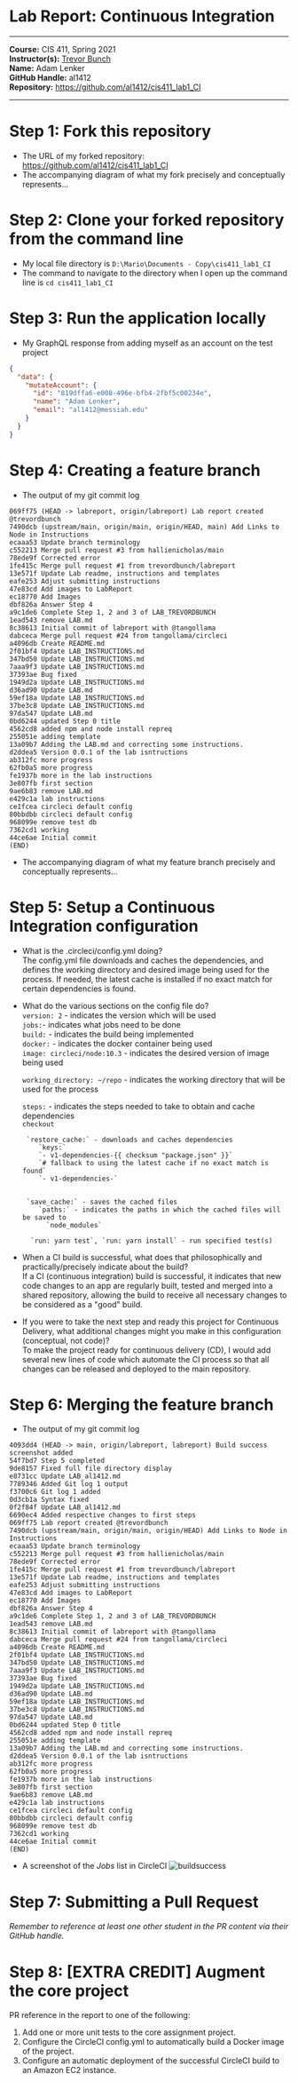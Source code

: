 # Lab Report: Continuous Integration
___
**Course:** CIS 411, Spring 2021  
**Instructor(s):** [Trevor Bunch](https://github.com/trevordbunch)  
**Name:** Adam Lenker    
**GitHub Handle:** al1412  
**Repository:** https://github.com/al1412/cis411_lab1_CI 
___

# Step 1: Fork this repository
- The URL of my forked repository: https://github.com/al1412/cis411_lab1_CI
- The accompanying diagram of what my fork precisely and conceptually represents...

# Step 2: Clone your forked repository from the command line  
- My local file directory is ``` D:\Mario\Documents - Copy\cis411_lab1_CI ```    
- The command to navigate to the directory when I open up the command line is ``` cd cis411_lab1_CI ```

# Step 3: Run the application locally
- My GraphQL response from adding myself as an account on the test project
``` json
{
  "data": {
    "mutateAccount": {
      "id": "819dffa6-e008-496e-bfb4-2fbf5c00234e",
      "name": "Adam Lenker",
      "email": "al1412@messiah.edu"
    }
  }
}
```

# Step 4: Creating a feature branch
- The output of my git commit log
```
069ff75 (HEAD -> labreport, origin/labreport) Lab report created @trevordbunch
7490dcb (upstream/main, origin/main, origin/HEAD, main) Add Links to Node in Instructions
ecaaa53 Update branch terminology
c552213 Merge pull request #3 from hallienicholas/main
78ede9f Corrected error
1fe415c Merge pull request #1 from trevordbunch/labreport
13e571f Update Lab readme, instructions and templates
eafe253 Adjust submitting instructions
47e83cd Add images to LabReport
ec18770 Add Images
dbf826a Answer Step 4
a9c1de6 Complete Step 1, 2 and 3 of LAB_TREVORDBUNCH
1ead543 remove LAB.md
8c38613 Initial commit of labreport with @tangollama
dabceca Merge pull request #24 from tangollama/circleci
a4096db Create README.md
2f01bf4 Update LAB_INSTRUCTIONS.md
347bd50 Update LAB_INSTRUCTIONS.md
7aaa9f3 Update LAB_INSTRUCTIONS.md
37393ae Bug fixed
1949d2a Update LAB_INSTRUCTIONS.md
d36ad90 Update LAB.md
59ef18a Update LAB_INSTRUCTIONS.md
37be3c8 Update LAB_INSTRUCTIONS.md
97da547 Update LAB.md
0bd6244 updated Step 0 title
4562cd8 added npm and node install repreq
255051e adding template
13a09b7 Adding the LAB.md and correcting some instructions.
d2ddea5 Version 0.0.1 of the lab isntructions
ab312fc more progress
62fb0a5 more progress
fe1937b more in the lab instructions
3e807fb first section
9ae6b83 remove LAB.md
e429c1a lab instructions
ce1fcea circleci default config
80bbdbb circleci default config
968099e remove test db
7362cd1 working
44ce6ae Initial commit
(END)
```
- The accompanying diagram of what my feature branch precisely and conceptually represents...

# Step 5: Setup a Continuous Integration configuration
- What is the .circleci/config.yml doing?  
   The config.yml file downloads and caches the dependencies, and defines the working directory and desired image being used for the process. If needed, the latest cache is installed if no exact match for certain dependencies is found. 

- What do the various sections on the config file do?  
  `version: 2` - indicates the version which will be used    
  `jobs:`- indicates what jobs need to be done    
     `build:` - indicates the build being implemented    
         `docker:` - indicates the docker container being used    
           `image: circleci/node:10.3` - indicates the desired version of image being used    
   
   `working_directory: ~/repo` - indicates the working directory that will be used for the process    

    `steps:` - indicates the steps needed to take to obtain and cache dependencies    
       `checkout`    

       `restore_cache:` - downloads and caches dependencies    
          `keys:`    
          `- v1-dependencies-{{ checksum "package.json" }}`    
          `# fallback to using the latest cache if no exact match is found`    
          `- v1-dependencies-`    


       `save_cache:` - saves the cached files    
          `paths:` - indicates the paths in which the cached files will be saved to    
            `node_modules`    
          
        `run: yarn test`, `run: yarn install` - run specified test(s)     
        

- When a CI build is successful, what does that philosophically and practically/precisely indicate about the build?  
   If a CI (continuous integration) build is successful, it indicates that new code changes to an app are regularly built, tested and merged into a shared repository, allowing the build to receive all necessary changes to be considered as a "good" build.    

- If you were to take the next step and ready this project for Continuous Delivery, what additional changes might you make in this configuration (conceptual, not code)?  
   To make the project ready for continuous delivery (CD), I would add several new lines of code which automate the CI process so that all changes can be released and deployed to the main repository.    

# Step 6: Merging the feature branch
* The output of my git commit log
```
4093dd4 (HEAD -> main, origin/labreport, labreport) Build success screenshot added
54f7bd7 Step 5 completed
9de8157 Fixed full file directory display
e8731cc Update LAB_al1412.md
7789346 Added Git log 1 output
f3700c6 Git log 1 added
0d3cb1a Syntax fixed
0f2f84f Update LAB_al1412.md
6690ec4 Added respective changes to first steps
069ff75 Lab report created @trevordbunch
7490dcb (upstream/main, origin/main, origin/HEAD) Add Links to Node in Instructions
ecaaa53 Update branch terminology
c552213 Merge pull request #3 from hallienicholas/main
78ede9f Corrected error
1fe415c Merge pull request #1 from trevordbunch/labreport
13e571f Update Lab readme, instructions and templates
eafe253 Adjust submitting instructions
47e83cd Add images to LabReport
ec18770 Add Images
dbf826a Answer Step 4
a9c1de6 Complete Step 1, 2 and 3 of LAB_TREVORDBUNCH
1ead543 remove LAB.md
8c38613 Initial commit of labreport with @tangollama
dabceca Merge pull request #24 from tangollama/circleci
a4096db Create README.md
2f01bf4 Update LAB_INSTRUCTIONS.md
347bd50 Update LAB_INSTRUCTIONS.md
7aaa9f3 Update LAB_INSTRUCTIONS.md
37393ae Bug fixed
1949d2a Update LAB_INSTRUCTIONS.md
d36ad90 Update LAB.md
59ef18a Update LAB_INSTRUCTIONS.md
37be3c8 Update LAB_INSTRUCTIONS.md
97da547 Update LAB.md
0bd6244 updated Step 0 title
4562cd8 added npm and node install repreq
255051e adding template
13a09b7 Adding the LAB.md and correcting some instructions.
d2ddea5 Version 0.0.1 of the lab isntructions
ab312fc more progress
62fb0a5 more progress
fe1937b more in the lab instructions
3e807fb first section
9ae6b83 remove LAB.md
e429c1a lab instructions
ce1fcea circleci default config
80bbdbb circleci default config
968099e remove test db
7362cd1 working
44ce6ae Initial commit
(END)
```

* A screenshot of the _Jobs_ list in CircleCI
![buildsuccess](https://user-images.githubusercontent.com/97567307/152081886-8028f380-14d6-4011-913b-795b02b8342c.png)   


# Step 7: Submitting a Pull Request
_Remember to reference at least one other student in the PR content via their GitHub handle._



# Step 8: [EXTRA CREDIT] Augment the core project
PR reference in the report to one of the following:
1. Add one or more unit tests to the core assignment project. 
2. Configure the CircleCI config.yml to automatically build a Docker image of the project.
3. Configure an automatic deployment of the successful CircleCI build to an Amazon EC2 instance.
